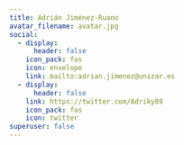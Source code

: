 ```yaml
---
title: Adrián Jiménez-Ruano
avatar_filename: avatar.jpg
social:
  - display:
      header: false
    icon_pack: fas
    icon: envelope
    link: mailto:adrian.jimenez@unizar.es
  - display:
      header: false
    link: https://twitter.com/Adriky89
    icon_pack: fas
    icon: twitter
superuser: false
---
```

